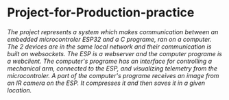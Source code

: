 # Project-for-Production-practice
###### The project represents a system which makes communication between an embedded microcontroler ESP32 and a C programe, ran on a computer. The 2 devices are in the same local network and their communication is built on websockets. The ESP is a webserver and the computer programe is a webclient. The computer's programe has an interface for controlling a mechanical arm, connected to the ESP, and visualizing telemetry from the microcontroler. A part of the computer's programe receives an image from an IR camera on the ESP. It compresses it and then saves it in a given location.
